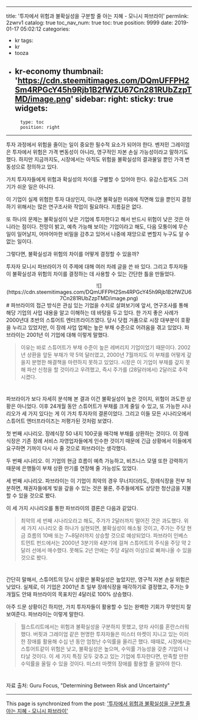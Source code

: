 
---
title: '투자에서 위험과 불확실성을 구분할 줄 아는 지혜 - 모니시 파브라이'
permlink: 2zwrv1
catalog: true
toc_nav_num: true
toc: true
position: 9999
date: 2019-01-17 05:02:12
categories:
- kr
tags:
- kr
- tooza
- kr-economy
thumbnail: 'https://cdn.steemitimages.com/DQmUFFPH2Sm4RPGcY45h9Rjb1B2fWZU67Cn281RUbZzpTMD/image.png'
sidebar:
    right:
        sticky: true
widgets:
    -
        type: toc
        position: right
---


투자 과정에서 위험을 줄이는 일이 중요한 필수적 요소가 되어야 한다. 벤저민 그레이엄은 투자에서 위험은 가격 변동성이 아니라, 영구적인 자본 손실 가능성이라고 말하기도 했다. 하지만 지금까지도, 시장에서는 아직도 위험을 불확실성의 결과물일 뿐인 가격 변동성으로 정의하고 있다.

​가치 투자자들에게 위험과 확실성의 차이를 구별할 수 있어야 한다. 유감스럽게도 그러기가 쉬운 일은 아니다.

​이 기업이 실제 위험한 투자 대상인지, 아니면 불확실한 미래에 직면해 있을 뿐인지 결정하기 위해서는 많은 연구조사와 작업이 필요하다. 지름길은 없다.

​또 하나의 문제는 불확실성이 낮은 기업에 투자한다고 해서 반드시 위험이 낮은 것은 아니라는 점이다. 전망이 밝고, 예측 가능해 보이는 기업이라고 해도, 다음 모퉁이에 무슨 일이 일어날지, 어마어마한 비밀을 감추고 있어서 나중에 재앙으로 변할지 누구도 알 수 없는 일이다.

​그렇다면, 불확실성과 위험의 차이를 어떻게 결정할 수 있을까?

​투자자 모니시 파브라이가 이 주제에 대해 여러 차례 글을 쓴 바 있다. 그리고 투자자들이 불확실성과 위험의 차이를 결정하는 데 사용할 수 있는 간단한 틀을 만들었다.

<center>
![](https://cdn.steemitimages.com/DQmUFFPH2Sm4RPGcY45h9Rjb1B2fWZU67Cn281RUbZzpTMD/image.png)
</center>
#
파브라이의 접근 방식은 관심 있는 기업을 수치로 살펴보기에 앞서, 연구조사를 통해 해당 기업의 사업 내용을 알고 이해하는 데 바탕을 두고 있다. 한 가지 좋은 사례가 2000년대 초반의 스튜어트 엔터프라이즈였다. 당시 닷컴 거품으로 시장 대부분이 호황을 누리고 있었지만, 이 장례 사업 업체는 높은 부채 수준으로 어려움을 겪고 있었다. 파브라이는 2001년 이 기업에 대해 이렇게 말했다.

>이유는 바로 스튜어트가 부채 수준이 높은 레버리지 기업이었기 때문이다. 2002년 상환을 앞둔 부채가 약 5억 달러였고, 2000년 7월까지도 이 부채를 어떻게 갚을지 분명한 해결책을 마련하지 못하고 있었다. 시장은 이 기업이 부채를 갚지 못해 파산 신청을 할 것이라고 우려했고, 즉시 주가를 (28달러에서) 2달러로 추락시켰다.
#
파브라이가 보다 자세히 분석해 본 결과 이건 불확실성이 높은 것이지, 위험이 과도한 상황은 아니었다. 이후 24개월 동안 스튜어트가 부채를 크게 줄일 수 있고, 또 가능한 시나리오가 세 가지 있다는 게 이 가치 투자자의 결론이었다. 그리고 이들 모든 시나리오에서 스튜어트 엔터프라이즈는 저평가된 것처럼 보였다.

​첫 번째 시나리오. 장례식장 50 내지 100곳을 매각해 부채를 상환하는 것이다. 이 장례식장은 기존 장례 서비스 자영업자들에게 인수한 것이기 때문에 긴급 상황에서 이들에게 요구하면 기꺼이 다시 사 줄 것으로 파브라이는 생각했다.

​두 번째 시나리오. 이 기업의 현금 흐름이 예측 가능하고, 비즈니스 모델 또한 강력하기 때문에 은행들이 부채 상환 만기를 연장해 줄 가능성도 있었다.

​세 번째 시나리오. 파브라이는 이 기업이 최악의 경우 무너지더라도, 장례식장을 전부 처분하면, 채권자들에게 빚을 갚을 수 있는 것은 물론, 주주들에게도 상당한 청산금을 지불할 수 있을 것으로 봤다.

​이 세 가지 시나리오를 통한 파브라이의 결론은 다음과 같았다.

>최악의 세 번째 시나리오라고 해도, 주가가 2달러까지 떨어진 것은 과도했다. 위 세 가지 시나리오 중 하나가 실현되면, 불확실성이 해소될 것이고, 주가는 주당 현금 흐름의 10배 또는 7~8달러까지 상승할 것으로 예상되었다. 파브라이 인베스트먼트 펀드에서는 2000년 3분기와 4분기에 걸쳐 스튜어트의 주식을 주당 약 2달러 선에서 매수했다. 못해도 2년 안에는 주당 4달러 이상으로 빠져나올 수 있을 것으로 봤다. 
#
간단히 말해서, 스튜어트의 당시 상황은 불확실성은 높았지만, 영구적 자본 손실 위험은 낮았다. 실제로, 이 기업은 2001년 초 일부 장례식장을 매각하기로 결정했고, 주가는 9개월도 안돼 파브라이의 목표치인 4달러로 100% 상승했다.

​아주 드문 상황이긴 하지만, 가치 투자자들이 활용할 수 있는 완벽한 기회가 무엇인지 잘 보여준다. 파브라이는 이렇게 말한다.

>월스트리트에서는 위험과 불확실성을 구분하지 못했고, 양자 사이를 혼란스러워했다. 버핏과 그레이엄 같은 현명한 투자자들은 미스터 마켓이 지니고 있는 이러한 장애를 활용해 수십 년 동안 엄청난 수익률을 올리곤 했다. 때때로, 시장에서는 스튜어트같이 위험은 낮고, 불확실성은 높으며, 수익률 가능성을 갖춘 기업이 나타날 것이다. 이 세 가지 특징 모두 갖추고 있는 기업에 투자한다면, 만족할 만한 수익률을 올릴 수 있을 것이다. 미스터 마켓의 장애를 활용할 줄 알아야 한다. 
#
자료 출처: Guru Focus, "Determining Between Risk and Uncertainty"

- - -

This page is synchronized from the post: ['투자에서 위험과 불확실성을 구분할 줄 아는 지혜 - 모니시 파브라이'](https://steemit.com/@pius.pius/2zwrv1)
